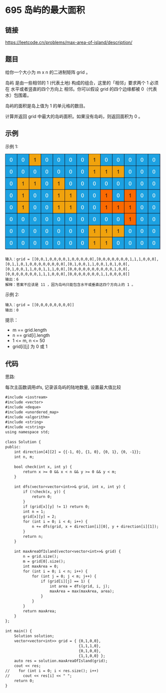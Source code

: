 # 695 岛屿的最大面积
## 链接
https://leetcode.cn/problems/max-area-of-island/description/

## 题目 
给你一个大小为 m x n 的二进制矩阵 grid 。

岛屿 是由一些相邻的 1 (代表土地) 构成的组合，这里的「相邻」要求两个 1 必须在 水平或者竖直的四个方向上 相邻。你可以假设 grid 的四个边缘都被 0（代表水）包围着。

岛屿的面积是岛上值为 1 的单元格的数目。

计算并返回 grid 中最大的岛屿面积。如果没有岛屿，则返回面积为 0 。

## 示例
示例 1:

![](img/4example1.jpg)
```
输入：grid = [[0,0,1,0,0,0,0,1,0,0,0,0,0],[0,0,0,0,0,0,0,1,1,1,0,0,0],[0,1,1,0,1,0,0,0,0,0,0,0,0],[0,1,0,0,1,1,0,0,1,0,1,0,0],[0,1,0,0,1,1,0,0,1,1,1,0,0],[0,0,0,0,0,0,0,0,0,0,1,0,0],[0,0,0,0,0,0,0,1,1,1,0,0,0],[0,0,0,0,0,0,0,1,1,0,0,0,0]]
输出：6
解释：答案不应该是 11 ，因为岛屿只能包含水平或垂直这四个方向上的 1 。
```
示例 2:
```
输入：grid = [[0,0,0,0,0,0,0,0]]
输出：0
```

提示：

- m == grid.length
- n == grid[i].length
- 1 <= m, n <= 50
- grid[i][j] 为 0 或 1

## 代码
思路:

每次主函数调用dfs, 记录该岛屿的陆地数量, 设置最大值比较

```
#include <iostream>
#include <vector>
#include <deque>
#include <unordered_map>
#include <algorithm>
#include <string>
#include <cstring>
using namespace std;

class Solution {
public:
    int direction[4][2] = {{-1, 0}, {1, 0}, {0, 1}, {0, -1}};
    int n, m;
    
    bool check(int x, int y) {
        return x >= 0 && x < n && y >= 0 && y < m;
    }
    
    int dfs(vector<vector<int>>& grid, int x, int y) {
        if (!check(x, y)) {
            return 0;
        }
        if (grid[x][y] != 1) return 0;
        int n = 1;
        grid[x][y] = 2;
        for (int i = 0; i < 4; i++) {
            n += dfs(grid, x + direction[i][0], y + direction[i][1]);
        }
        return n;
    }
    
    int maxAreaOfIsland(vector<vector<int>>& grid) {
        n = grid.size();
        m = grid[0].size();
        int maxArea = 0;
        for (int i = 0; i < n; i++) {
            for (int j = 0; j < m; j++) {
                if (grid[i][j] == 1) {
                    int area = dfs(grid, i, j);
                    maxArea = max(maxArea, area);
                }
            }
        }
        return maxArea;
    }
};

int main() {
    Solution solution;
    vector<vector<int>> grid = { {0,1,0,0},
                                 {1,1,1,0},
                                 {0,1,0,0},
                                 {1,1,0,0} };
    auto res = solution.maxAreaOfIsland(grid);
    cout << res;
//    for (int i = 0; i < res.size(); i++)
//      cout << res[i] << " ";
    return 0;
}

```